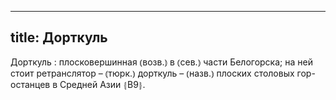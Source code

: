 
---
title: Дорткуль
---
Дорткуль
: плосковершинная ⦅возв.⦆ в ⦅сев.⦆ части Белогорска; на ней стоит ретранслятор – ⦅тюрк.⦆ дорткуль – ⦅назв.⦆ плоских столовых гор-останцев в Средней Азии ⦃В9⦄.

